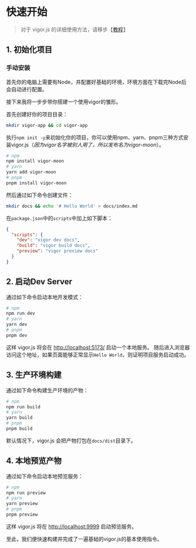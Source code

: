# 快速开始

> 对于 vigor.js 的详细使用方法，请移步【[教程](/tutorial/initVigor)】

## 1. 初始化项目
### 手动安装
首先你的电脑上需要有Node，并配置好基础的环境，环境方面在下载完Node后会自动进行配置。

接下来我将一步步带你搭建一个使用vigor的雏形。

首先创建好你的项目目录：
```bash
mkdir vigor-app && cd vigor-app
```

执行`npm init -y`来初始化你的项目，你可以使用npm、yarn、pnpm三种方式安装vigor.js（*因为vigor名字被别人用了，所以发布名为vigor-moon*）。

```bash
# npm
npm install vigor-moon
# yarn
yarn add vigor-moon
# pnpm
pnpm install vigor-moon
```

然后通过如下命令创建文件：
```bash
mkdir docs && echo '# Hello World' > docs/index.md
```

在`package.json`中的`scripts`中加上如下脚本：
```json
{
  "scripts": {
    "dev": "vigor dev docs",
    "build": "vigor build docs",
    "preview": "vigor preview docs"
  }
}
```

## 2. 启动Dev Server
通过如下命令启动本地开发模式：
```bash
# npm
npm run dev
# yarn
yarn dev
# pnpm
pnpm dev
```
这样 vigor.js 将会在 [http://localhost:5173/](http://localhost:5173/) 启动一个本地服务。
随后进入浏览器访问这个地址，如果页面能够正常显示`Hello World`，则证明项目服务启动成功。
## 3. 生产环境构建
通过如下命令构建生产环境的产物：
```bash
# npm
npm run build
# yarn
yarn build
# pnpm
pnpm build
```
默认情况下，vigor.js 会把产物打包在`docs/dist`目录下。
## 4. 本地预览产物
通过如下命令启动本地预览服务：
```bash
# npm
npm run preview
# yarn
yarn preview
# pnpm
pnpm preview
```
这样 vigor.js 将在 [http://localhost:9999](http://localhost:9999) 启动预览服务。

至此，我们便快速构建并完成了一遍基础的vigor.js的基本使用指令。
